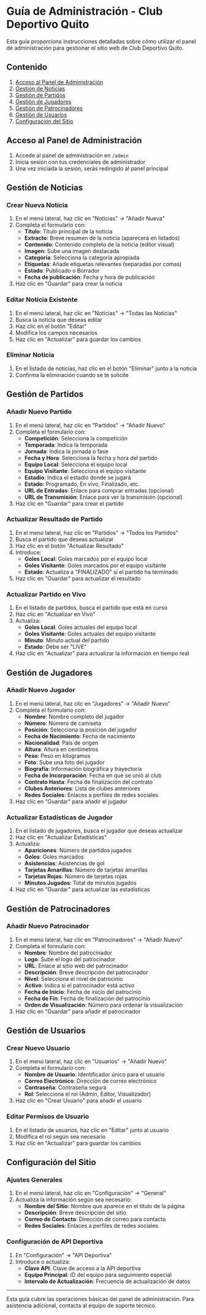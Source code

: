 # Guía de Administración - Club Deportivo Quito

Esta guía proporciona instrucciones detalladas sobre cómo utilizar el panel de administración para gestionar el sitio web de Club Deportivo Quito.

## Contenido

1. [Acceso al Panel de Administración](#acceso-al-panel-de-administración)
2. [Gestión de Noticias](#gestión-de-noticias)
3. [Gestión de Partidos](#gestión-de-partidos)
4. [Gestión de Jugadores](#gestión-de-jugadores)
5. [Gestión de Patrocinadores](#gestión-de-patrocinadores)
6. [Gestión de Usuarios](#gestión-de-usuarios)
7. [Configuración del Sitio](#configuración-del-sitio)

## Acceso al Panel de Administración

1. Accede al panel de administración en `/admin`
2. Inicia sesión con tus credenciales de administrador
3. Una vez iniciada la sesión, serás redirigido al panel principal

## Gestión de Noticias

### Crear Nueva Noticia

1. En el menú lateral, haz clic en "Noticias" → "Añadir Nueva"
2. Completa el formulario con:
   - **Título**: Título principal de la noticia
   - **Extracto**: Breve resumen de la noticia (aparecerá en listados)
   - **Contenido**: Contenido completo de la noticia (editor visual)
   - **Imagen**: Sube una imagen destacada
   - **Categoría**: Selecciona la categoría apropiada
   - **Etiquetas**: Añade etiquetas relevantes (separadas por comas)
   - **Estado**: Publicado o Borrador
   - **Fecha de publicación**: Fecha y hora de publicación
3. Haz clic en "Guardar" para crear la noticia

### Editar Noticia Existente

1. En el menú lateral, haz clic en "Noticias" → "Todas las Noticias"
2. Busca la noticia que deseas editar
3. Haz clic en el botón "Editar"
4. Modifica los campos necesarios
5. Haz clic en "Actualizar" para guardar los cambios

### Eliminar Noticia

1. En el listado de noticias, haz clic en el botón "Eliminar" junto a la noticia
2. Confirma la eliminación cuando se te solicite

## Gestión de Partidos

### Añadir Nuevo Partido

1. En el menú lateral, haz clic en "Partidos" → "Añadir Nuevo"
2. Completa el formulario con:
   - **Competición**: Selecciona la competición
   - **Temporada**: Indica la temporada
   - **Jornada**: Indica la jornada o fase
   - **Fecha y Hora**: Selecciona la fecha y hora del partido
   - **Equipo Local**: Selecciona el equipo local
   - **Equipo Visitante**: Selecciona el equipo visitante
   - **Estadio**: Indica el estadio donde se jugará
   - **Estado**: Programado, En vivo, Finalizado, etc.
   - **URL de Entradas**: Enlace para comprar entradas (opcional)
   - **URL de Transmisión**: Enlace para ver la transmisión (opcional)
3. Haz clic en "Guardar" para crear el partido

### Actualizar Resultado de Partido

1. En el menú lateral, haz clic en "Partidos" → "Todos los Partidos"
2. Busca el partido que deseas actualizar
3. Haz clic en el botón "Actualizar Resultado"
4. Introduce:
   - **Goles Local**: Goles marcados por el equipo local
   - **Goles Visitante**: Goles marcados por el equipo visitante
   - **Estado**: Actualiza a "FINALIZADO" si el partido ha terminado
5. Haz clic en "Guardar" para actualizar el resultado

### Actualizar Partido en Vivo

1. En el listado de partidos, busca el partido que está en curso
2. Haz clic en "Actualizar en Vivo"
3. Actualiza:
   - **Goles Local**: Goles actuales del equipo local
   - **Goles Visitante**: Goles actuales del equipo visitante
   - **Minuto**: Minuto actual del partido
   - **Estado**: Debe ser "LIVE"
4. Haz clic en "Actualizar" para actualizar la información en tiempo real

## Gestión de Jugadores

### Añadir Nuevo Jugador

1. En el menú lateral, haz clic en "Jugadores" → "Añadir Nuevo"
2. Completa el formulario con:
   - **Nombre**: Nombre completo del jugador
   - **Número**: Número de camiseta
   - **Posición**: Selecciona la posición del jugador
   - **Fecha de Nacimiento**: Fecha de nacimiento
   - **Nacionalidad**: País de origen
   - **Altura**: Altura en centímetros
   - **Peso**: Peso en kilogramos
   - **Foto**: Sube una foto del jugador
   - **Biografía**: Información biográfica y trayectoria
   - **Fecha de Incorporación**: Fecha en que se unió al club
   - **Contrato Hasta**: Fecha de finalización del contrato
   - **Clubes Anteriores**: Lista de clubes anteriores
   - **Redes Sociales**: Enlaces a perfiles de redes sociales
3. Haz clic en "Guardar" para añadir el jugador

### Actualizar Estadísticas de Jugador

1. En el listado de jugadores, busca el jugador que deseas actualizar
2. Haz clic en "Actualizar Estadísticas"
3. Actualiza:
   - **Apariciones**: Número de partidos jugados
   - **Goles**: Goles marcados
   - **Asistencias**: Asistencias de gol
   - **Tarjetas Amarillas**: Número de tarjetas amarillas
   - **Tarjetas Rojas**: Número de tarjetas rojas
   - **Minutos Jugados**: Total de minutos jugados
4. Haz clic en "Guardar" para actualizar las estadísticas

## Gestión de Patrocinadores

### Añadir Nuevo Patrocinador

1. En el menú lateral, haz clic en "Patrocinadores" → "Añadir Nuevo"
2. Completa el formulario con:
   - **Nombre**: Nombre del patrocinador
   - **Logo**: Sube el logo del patrocinador
   - **URL**: Enlace al sitio web del patrocinador
   - **Descripción**: Breve descripción del patrocinador
   - **Nivel**: Selecciona el nivel de patrocinio
   - **Activo**: Indica si el patrocinador está activo
   - **Fecha de Inicio**: Fecha de inicio del patrocinio
   - **Fecha de Fin**: Fecha de finalización del patrocinio
   - **Orden de Visualización**: Número para ordenar la visualización
3. Haz clic en "Guardar" para añadir el patrocinador

## Gestión de Usuarios

### Crear Nuevo Usuario

1. En el menú lateral, haz clic en "Usuarios" → "Añadir Nuevo"
2. Completa el formulario con:
   - **Nombre de Usuario**: Identificador único para el usuario
   - **Correo Electrónico**: Dirección de correo electrónico
   - **Contraseña**: Contraseña segura
   - **Rol**: Selecciona el rol (Admin, Editor, Visualizador)
3. Haz clic en "Crear Usuario" para añadir el usuario

### Editar Permisos de Usuario

1. En el listado de usuarios, haz clic en "Editar" junto al usuario
2. Modifica el rol según sea necesario
3. Haz clic en "Actualizar" para guardar los cambios

## Configuración del Sitio

### Ajustes Generales

1. En el menú lateral, haz clic en "Configuración" → "General"
2. Actualiza la información según sea necesario:
   - **Nombre del Sitio**: Nombre que aparece en el título de la página
   - **Descripción**: Breve descripción del sitio
   - **Correo de Contacto**: Dirección de correo para contacto
   - **Redes Sociales**: Enlaces a perfiles de redes sociales

### Configuración de API Deportiva

1. En "Configuración" → "API Deportiva"
2. Introduce o actualiza:
   - **Clave API**: Clave de acceso a la API deportiva
   - **Equipo Principal**: ID del equipo para seguimiento especial
   - **Intervalo de Actualización**: Frecuencia de actualización de datos

---

Esta guía cubre las operaciones básicas del panel de administración. Para asistencia adicional, contacta al equipo de soporte técnico.